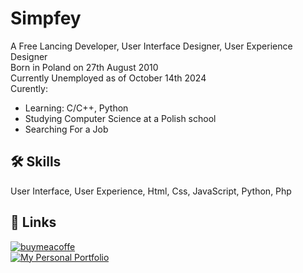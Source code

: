 # Simpfey
A Free Lancing Developer, User Interface Designer, User Experience Designer <br/>
Born in Poland on 27th August 2010 <br />
Currently Unemployed as of October 14th 2024 <br />
Curently:
- Learning: C/C++, Python
- Studying Computer Science at a Polish school
- Searching For a Job
  
## 🛠 Skills
User Interface, User Experience, Html, Css, JavaScript, Python, Php

## 🔗 Links
[![buymeacoffe](https://img.shields.io/badge/Buy%20Me%20A%20Coffee-FFDD00)](https://www.buymeacoffee.com/simpfey) <br />
[![My Personal Portfolio](https://img.shields.io/badge/My%20Personal%20Portfolio-8A2BE2)](https://simpfey.github.io/)
